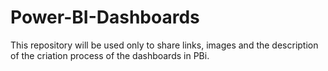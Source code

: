 # Power-BI-Dashboards
This repository will be used only to share links, images and the description of the criation process of the dashboards in PBi.
